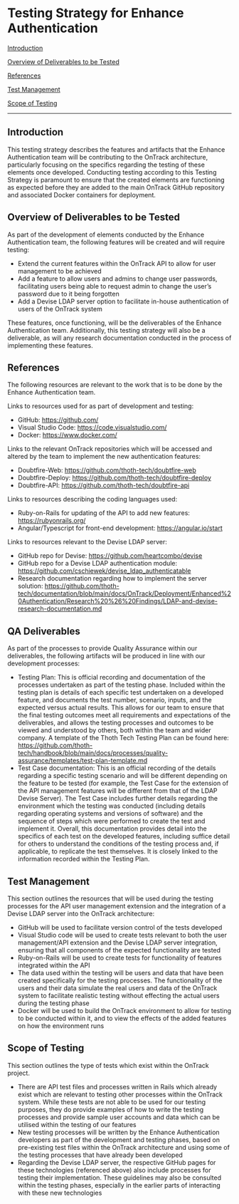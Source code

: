 # Testing Strategy for Enhance Authentication

[Introduction](#introduction)

[Overview of Deliverables to be Tested](#overview-of-deliverables-to-be-tested)

[References](#references)

[Test Management](#test-management)

[Scope of Testing](#scope-of-testing)

---

## Introduction

This testing strategy describes the features and artifacts that the Enhance Authentication team will
be contributing to the OnTrack architecture, particularly focusing on the specifics regarding the
testing of these elements once developed. Conducting testing according to this Testing Strategy is
paramount to ensure that the created elements are functioning as expected before they are added to
the main OnTrack GitHub repository and associated Docker containers for deployment.

## Overview of Deliverables to be Tested

As part of the development of elements conducted by the Enhance Authentication team, the following
features will be created and will require testing:

- Extend the current features within the OnTrack API to allow for user management to be achieved
- Add a feature to allow users and admins to change user passwords, facilitating users being able to
  request admin to change the user’s password due to it being forgotten
- Add a Devise LDAP server option to facilitate in-house authentication of users of the OnTrack
  system

These features, once functioning, will be the deliverables of the Enhance Authentication team.
Additionally, this testing strategy will also be a deliverable, as will any research documentation
conducted in the process of implementing these features.

## References

The following resources are relevant to the work that is to be done by the Enhance Authentication
team.

Links to resources used for as part of development and testing:

- GitHub: https://github.com/
- Visual Studio Code: https://code.visualstudio.com/
- Docker: https://www.docker.com/

Links to the relevant OnTrack repositories which will be accessed and altered by the team to
implement the new authentication features:

- Doubtfire-Web: https://github.com/thoth-tech/doubtfire-web
- Doubtfire-Deploy: https://github.com/thoth-tech/doubtfire-deploy
- Doubtfire-API: https://github.com/thoth-tech/doubtfire-api

Links to resources describing the coding languages used:

- Ruby-on-Rails for updating of the API to add new features: https://rubyonrails.org/
- Angular/Typescript for front-end development: https://angular.io/start

Links to resources relevant to the Devise LDAP server:

- GitHub repo for Devise: https://github.com/heartcombo/devise
- GitHub repo for a Devise LDAP authentication module:
  https://github.com/cschiewek/devise_ldap_authenticatable
- Research documentation regarding how to implement the server solution:
  https://github.com/thoth-tech/documentation/blob/main/docs/OnTrack/Deployment/Enhanced%20Authentication/Research%20%26%20Findings/LDAP-and-devise-research-documentation.md

## QA Deliverables

As part of the processes to provide Quality Assurance within our deliverables, the following
artifacts will be produced in line with our development processes:

- Testing Plan: This is official recording and documentation of the processes undertaken as part of
  the testing phase. Included within the testing plan is details of each specific test undertaken on
  a developed feature, and documents the test number, scenario, inputs, and the expected versus
  actual results. This allows for our team to ensure that the final testing outcomes meet all
  requirements and expectations of the deliverables, and allows the testing processes and outcomes
  to be viewed and understood by others, both within the team and wider company. A template of the
  Thoth Tech Testing Plan can be found here:
  https://github.com/thoth-tech/handbook/blob/main/docs/processes/quality-assurance/templates/test-plan-template.md
- Test Case documentation: This is an official recording of the details regarding a specific testing
  scenario and will be different depending on the feature to be tested (for example, the Test Case
  for the extension of the API management features will be different from that of the LDAP Devise
  Server). The Test Case includes further details regarding the environment which the testing was
  conducted (including details regarding operating systems and versions of software) and the
  sequence of steps which were performed to create the test and implement it. Overall, this
  documentation provides detail into the specifics of each test on the developed features, including
  suffice detail for others to understand the conditions of the testing process and, if applicable,
  to replicate the test themselves. It is closely linked to the information recorded within the
  Testing Plan.

## Test Management

This section outlines the resources that will be used during the testing processes for the API user
management extension and the integration of a Devise LDAP server into the OnTrack architecture:

- GitHub will be used to facilitate version control of the tests developed
- Visual Studio code will be used to create tests relevant to both the user management/API extension
  and the Devise LDAP server integration, ensuring that all components of the expected functionality
  are tested
- Ruby-on-Rails will be used to create tests for functionality of features integrated within the API
- The data used within the testing will be users and data that have been created specifically for
  the testing processes. The functionality of the users and their data simulate the real users and
  data of the OnTrack system to facilitate realistic testing without effecting the actual users
  during the testing phase
- Docker will be used to build the OnTrack environment to allow for testing to be conducted within
  it, and to view the effects of the added features on how the environment runs

## Scope of Testing

This section outlines the type of tests which exist within the OnTrack project.

- There are API test files and processes written in Rails which already exist which are relevant to
  testing other processes within the OnTrack system. While these tests are not able to be used for
  our testing purposes, they do provide examples of how to write the testing processes and provide
  sample user accounts and data which can be utilised within the testing of our features
- New testing processes will be written by the Enhance Authentication developers as part of the
  development and testing phases, based on pre-existing test files within the OnTrack architecture
  and using some of the testing processes that have already been developed
- Regarding the Devise LDAP server, the respective GitHub pages for these technologies (referenced
  above) also include processes for testing their implementation. These guidelines may also be
  consulted within the testing phases, especially in the earlier parts of interacting with these new
  technologies
